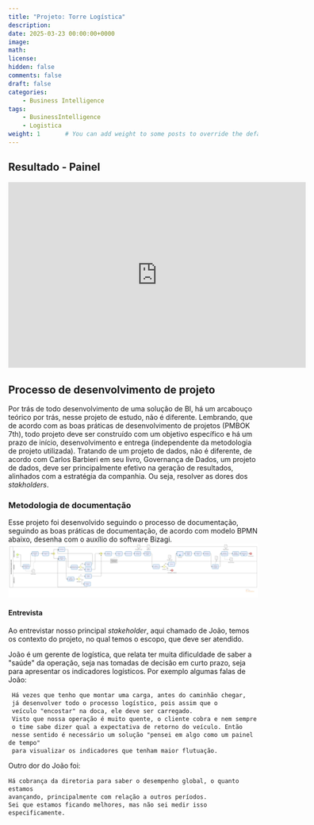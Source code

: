 ```yaml
---
title: "Projeto: Torre Logística"
description: 
date: 2025-03-23 00:00:00+0000
image: 
math: 
license: 
hidden: false
comments: false
draft: false
categories:
    - Business Intelligence
tags:
    - BusinessIntelligence
    - Logistica
weight: 1       # You can add weight to some posts to override the default sorting (date descending)
---
```


## Resultado - Painel

<iframe title="ArmazemBancoDeDados" width="600" height="373.5" src="https://app.powerbi.com/view?r=eyJrIjoiZDJlNjk4NmEtNDU0MS00OTk3LWJmODMtZjQ0Y2VjZjQ3Y2Q1IiwidCI6ImVmZDgzMGMwLTIzMGEtNDYzZS1hYTM1LTNlODMzNDY4MWQ2OCJ9" frameborder="0" allowFullScreen="true"></iframe>

## Processo de desenvolvimento de projeto

Por trás de todo desenvolvimento de uma solução de BI, há um arcabouço teórico por trás, nesse projeto de estudo, não é diferente. Lembrando, que de acordo com as boas práticas de desenvolvimento de projetos (PMBOK 7th),
todo projeto deve ser construído com um objetivo específico e há um prazo de início, desenvolvimento e entrega (independente da metodologia de projeto utilizada).
Tratando de um projeto de dados, não é diferente, de acordo com Carlos Barbieri em seu livro, Governança de Dados,
um projeto de dados, deve ser principalmente efetivo na geração de resultados, alinhados com a estratégia da companhia. Ou seja, resolver as dores dos *stakholders*.

### Metodologia de documentação

Esse projeto foi desenvolvido seguindo o processo de documentação, seguindo as boas práticas de documentação, de acordo com modelo BPMN abaixo, desenha com o auxílio do software Bizagi.
![documentação](DocumentacaoParaProjetosDeBI.png)

#### Entrevista

Ao entrevistar nosso principal *stakeholder*, aqui chamado de João, temos os contexto do projeto, no qual temos o escopo, que deve ser atendido.

João é um gerente de logística, que relata ter muita dificuldade de saber a "saúde" da operação, seja nas tomadas de decisão em curto prazo, seja para apresentar os indicadores logísticos.
Por exemplo algumas falas de João:

     Há vezes que tenho que montar uma carga, antes do caminhão chegar,
     já desenvolver todo o processo logístico, pois assim que o
     veículo "encostar" na doca, ele deve ser carregado.
     Visto que nossa operação é muito quente, o cliente cobra e nem sempre
     o time sabe dizer qual a expectativa de retorno do veículo. Então
     nesse sentido é necessário um solução "pensei em algo como um painel de tempo"
     para visualizar os indicadores que tenham maior flutuação.

Outro dor do João foi:

    Há cobrança da diretoria para saber o desempenho global, o quanto estamos
    avançando, principalmente com relação a outros períodos.
    Sei que estamos ficando melhores, mas não sei medir isso especificamente.
